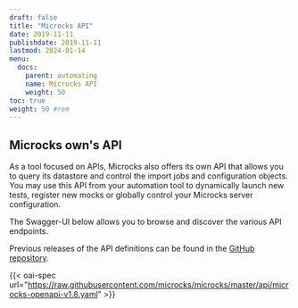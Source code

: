 ```yaml
---
draft: false
title: "Microcks API"
date: 2019-11-11
publishdate: 2019-11-11
lastmod: 2024-01-14
menu:
  docs:
    parent: automating
    name: Microcks API
    weight: 50
toc: true
weight: 50 #rem
---
```


## Microcks own's API

As a tool focused on APIs, Microcks also offers its own API that allows you to query its datastore and control the import jobs and configuration objects. You may use this API from your automation tool to dynamically launch new tests, register new mocks or globally control your Microcks server configuration.

The Swagger-UI below allows you to browse and discover the various API endpoints.

Previous releases of the API definitions can be found in the [GitHub repository](https://github.com/microcks/microcks/tree/master/api).

{{< oai-spec url="https://raw.githubusercontent.com/microcks/microcks/master/api/microcks-openapi-v1.8.yaml" >}}


